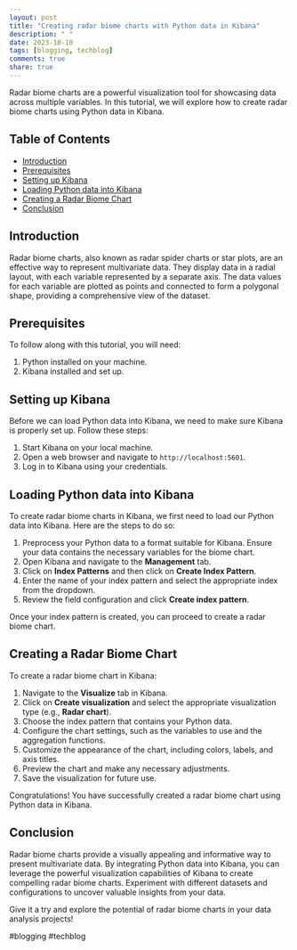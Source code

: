 ```yaml
---
layout: post
title: "Creating radar biome charts with Python data in Kibana"
description: " "
date: 2023-10-10
tags: [blogging, techblog]
comments: true
share: true
---
```


Radar biome charts are a powerful visualization tool for showcasing data across multiple variables. In this tutorial, we will explore how to create radar biome charts using Python data in Kibana.

## Table of Contents
- [Introduction](#introduction)
- [Prerequisites](#prerequisites)
- [Setting up Kibana](#setting-up-kibana)
- [Loading Python data into Kibana](#loading-python-data-into-kibana)
- [Creating a Radar Biome Chart](#creating-a-radar-biome-chart)
- [Conclusion](#conclusion)

## Introduction

Radar biome charts, also known as radar spider charts or star plots, are an effective way to represent multivariate data. They display data in a radial layout, with each variable represented by a separate axis. The data values for each variable are plotted as points and connected to form a polygonal shape, providing a comprehensive view of the dataset.

## Prerequisites

To follow along with this tutorial, you will need:

1. Python installed on your machine.
2. Kibana installed and set up.

## Setting up Kibana

Before we can load Python data into Kibana, we need to make sure Kibana is properly set up. Follow these steps:

1. Start Kibana on your local machine.
2. Open a web browser and navigate to `http://localhost:5601`.
3. Log in to Kibana using your credentials.

## Loading Python data into Kibana

To create radar biome charts in Kibana, we first need to load our Python data into Kibana. Here are the steps to do so:

1. Preprocess your Python data to a format suitable for Kibana. Ensure your data contains the necessary variables for the biome chart.
2. Open Kibana and navigate to the **Management** tab.
3. Click on **Index Patterns** and then click on **Create Index Pattern**.
4. Enter the name of your index pattern and select the appropriate index from the dropdown.
5. Review the field configuration and click **Create index pattern**.

Once your index pattern is created, you can proceed to create a radar biome chart.

## Creating a Radar Biome Chart

To create a radar biome chart in Kibana:

1. Navigate to the **Visualize** tab in Kibana.
2. Click on **Create visualization** and select the appropriate visualization type (e.g., **Radar chart**).
3. Choose the index pattern that contains your Python data.
4. Configure the chart settings, such as the variables to use and the aggregation functions.
5. Customize the appearance of the chart, including colors, labels, and axis titles.
6. Preview the chart and make any necessary adjustments.
7. Save the visualization for future use.

Congratulations! You have successfully created a radar biome chart using Python data in Kibana.

## Conclusion

Radar biome charts provide a visually appealing and informative way to present multivariate data. By integrating Python data into Kibana, you can leverage the powerful visualization capabilities of Kibana to create compelling radar biome charts. Experiment with different datasets and configurations to uncover valuable insights from your data.

Give it a try and explore the potential of radar biome charts in your data analysis projects!

#blogging #techblog
